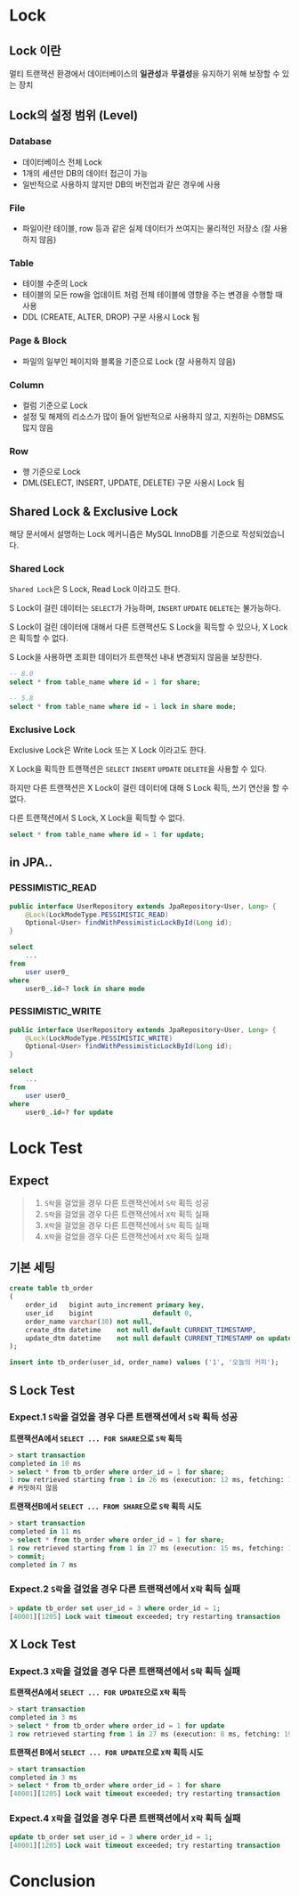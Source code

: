 # Lock

## Lock 이란

멀티 트랜잭션 환경에서 데이터베이스의 **일관성**과 **무결성**을 유지하기 위해 보장할 수 있는 장치

## Lock의 설정 범위 (Level)

### Database

- 데이터베이스 전체 Lock
- 1개의 세션만 DB의 데이터 접근이 가능
- 일반적으로 사용하지 않지만 DB의 버전업과 같은 경우에 사용

### File

- 파일이란 테이블, row 등과 같은 실제 데이터가 쓰여지는 물리적인 저장소 (잘 사용하지 않음)

### Table

- 테이블 수준의 Lock
- 테이블의 모든 row을 업데이트 처럼 전체 테이블에 영향을 주는 변경을 수행할 때 사용
- DDL (CREATE, ALTER, DROP) 구문 사용시 Lock 됨

### Page & Block

- 파일의 일부인 페이지와 블록을 기준으로 Lock (잘 사용하지 않음)

### Column

- 컬럼 기준으로 Lock
- 설정 및 해제의 리소스가 많이 들어 일반적으로 사용하지 않고, 지원하는 DBMS도 많지 않음

### Row

- 행 기준으로 Lock
- DML(SELECT, INSERT, UPDATE, DELETE) 구문 사용시 Lock 됨

## Shared Lock & Exclusive Lock

해당 문서에서 설명하는 Lock 메커니즘은 MySQL InnoDB를 기준으로 작성되었습니다.

### Shared Lock

`Shared Lock`은 S Lock, Read Lock 이라고도 한다.

S Lock이 걸린 데이터는 `SELECT`가 가능하며, `INSERT` `UPDATE` `DELETE`는 불가능하다.

S Lock이 걸린 데이터에 대해서 다른 트랜잭션도 S Lock을 획득할 수 있으나, X Lock은 획득할 수 없다.

S Lock을 사용하면 조회한 데이터가 트랜잭션 내내 변경되지 않음을 보장한다.

```sql
-- 8.0
select * from table_name where id = 1 for share;

-- 5.8
select * from table_name where id = 1 lock in share mode;
```

### Exclusive Lock

Exclusive Lock은 Write Lock 또는 X Lock 이라고도 한다.

X Lock을 획득한 트랜잭션은 `SELECT` `INSERT` `UPDATE` `DELETE`을 사용할 수 있다.

하지만 다른 트랜잭션은 X Lock이 걸린 데이터에 대해 S Lock 획득, 쓰기 연산을 할 수 없다.

다른 트랜잭션에서 S Lock, X Lock을 획득할 수 없다.

```sql
select * from table_name where id = 1 for update;
```

## in JPA..

### PESSIMISTIC_READ

```java
public interface UserRepository extends JpaRepository<User, Long> {
    @Lock(LockModeType.PESSIMISTIC_READ)
    Optional<User> findWithPessimisticLockById(Long id);
}
```

```sql
select
    ...
from
    user user0_ 
where
    user0_.id=? lock in share mode
```

### PESSIMISTIC_WRITE

```java
public interface UserRepository extends JpaRepository<User, Long> {
    @Lock(LockModeType.PESSIMISTIC_WRITE)
    Optional<User> findWithPessimisticLockById(Long id);
}
```

```sql
select
    ...
from
    user user0_ 
where
    user0_.id=? for update
```

# Lock Test

## Expect

> 1. `S락`을 걸었을 경우 다른 트랜잭션에서 `S락` 획득 성공
> 2. `S락`을 걸었을 경우 다른 트랜잭션에서 `X락` 획득 실패
> 3. `X락`을 걸었을 경우 다른 트랜잭션에서 `S락` 획득 실패
> 4. `X락`을 걸었을 경우 다른 트랜잭션에서 `X락` 획득 실패

## 기본 세팅

```sql
create table tb_order
(
    order_id   bigint auto_increment primary key,
    user_id    bigint               default 0,
    order_name varchar(30) not null,
    create_dtm datetime    not null default CURRENT_TIMESTAMP,
    update_dtm datetime    not null default CURRENT_TIMESTAMP on update CURRENT_TIMESTAMP
);

insert into tb_order(user_id, order_name) values ('1', '오늘의 커피');
```

## S Lock Test 

### Expect.1 `S락`을 걸었을 경우 다른 트랜잭션에서 `S락` 획득 성공

**트랜잭션A에서 `SELECT ... FOR SHARE`으로 `S락` 획득**

```sql
> start transaction
completed in 10 ms
> select * from tb_order where order_id = 1 for share;
1 row retrieved starting from 1 in 26 ms (execution: 12 ms, fetching: 14 ms)
# 커밋하지 않음
```

**트랜잭션B에서 `SELECT ... FROM SHARE`으로 `S락` 획득 시도**

```sql
> start transaction
completed in 11 ms
> select * from tb_order where order_id = 1 for share;
1 row retrieved starting from 1 in 27 ms (execution: 15 ms, fetching: 12 ms)
> commit;
completed in 7 ms
```

### Expect.2 `S락`을 걸었을 경우 다른 트랜잭션에서 `X락` 획득 실패

```sql
> update tb_order set user_id = 3 where order_id = 1;
[40001][1205] Lock wait timeout exceeded; try restarting transaction
```

## X Lock Test

### Expect.3 `X락`을 걸었을 경우 다른 트랜잭션에서 `S락` 획득 실패

**트랜잭션A에서 `SELECT ... FOR UPDATE`으로 `X락` 획득**

```sql
> start transaction
completed in 3 ms
> select * from tb_order where order_id = 1 for update
1 row retrieved starting from 1 in 27 ms (execution: 8 ms, fetching: 19 ms)
```

**트랜잭션 B에서 `SELECT ... FOR UPDATE`으로 `X락` 획득 시도**

```sql
> start transaction
completed in 3 ms
> select * from tb_order where order_id = 1 for share
[40001][1205] Lock wait timeout exceeded; try restarting transaction
```

### Expect.4 `X락`을 걸었을 경우 다른 트랜잭션에서 `X락` 획득 실패

```sql
update tb_order set user_id = 3 where order_id = 1;
[40001][1205] Lock wait timeout exceeded; try restarting transaction
```

# Conclusion

